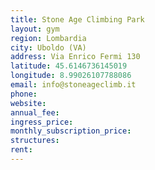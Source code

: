 ```yaml
---
title: Stone Age Climbing Park
layout: gym
region: Lombardia
city: Uboldo (VA)
address: Via Enrico Fermi 130
latitude: 45.6146736145019
longitude: 8.99026107788086
email: info@stoneageclimb.it
phone: 
website: 
annual_fee: 
ingress_price: 
monthly_subscription_price: 
structures: 
rent: 
---
```


